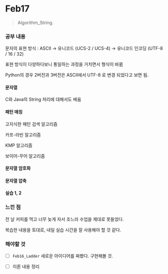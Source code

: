 # Feb17

> Algorithm_String.

### 공부 내용

문자의 표현 방식 : ASCII → 유니코드 (UCS-2 / UCS-4) → 유니코드 인코딩 (UTF-8 / 16 / 32) 

표현 방식이 다양하다보니 통일하는 과정을 거치면서 형식이 바뀜

Python의 경우 2버전과 3버전은 ASCII에서 UTF-8 로 변경 되었다고 보면 됨. 

#### 문자열

C와 Java의 String 처리에 대해서도 배움

#### 패턴 매칭

고지식한 패턴 검색 알고리즘

카프-라빈 알고리즘

KMP 알고리즘

보이어-무어 알고리즘



#### 문자열 암호화



#### 문자열 압축



#### 실습 1, 2





### 느낀 점

전 날 커피를 먹고 너무 늦게 자서 조느라 수업을 제대로 못들었다.

복습한 내용을 토대로, 내일 실습 시간을 잘 사용해야 할 것 같다.



### 해야할 것

- [ ] `Feb16_Ladder` 새로운 아이디어를 짜봤다. 구현해볼 것.

- [ ] 이론 내용 정리